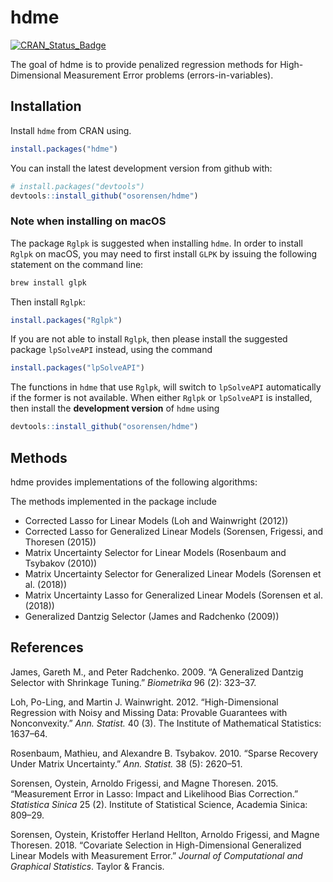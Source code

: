 
<!-- README.md is generated from README.Rmd. Please edit that file -->
hdme
====

[![CRAN\_Status\_Badge](http://www.r-pkg.org/badges/version/hdme)](https://cran.r-project.org/package=hdme)

The goal of hdme is to provide penalized regression methods for High-Dimensional Measurement Error problems (errors-in-variables).

Installation
------------

Install `hdme` from CRAN using.

``` r
install.packages("hdme")
```

You can install the latest development version from github with:

``` r
# install.packages("devtools")
devtools::install_github("osorensen/hdme")
```

### Note when installing on macOS

The package `Rglpk` is suggested when installing `hdme`. In order to install `Rglpk` on macOS, you may need to first install `GLPK` by issuing the following statement on the command line:

``` bash
brew install glpk
```

Then install `Rglpk`:

``` r
install.packages("Rglpk")
```

If you are not able to install `Rglpk`, then please install the suggested package `lpSolveAPI` instead, using the command

``` r
install.packages("lpSolveAPI")
```

The functions in `hdme` that use `Rglpk`, will switch to `lpSolveAPI` automatically if the former is not available. When either `Rglpk` or `lpSolveAPI` is installed, then install the **development version** of `hdme` using

``` r
devtools::install_github("osorensen/hdme")
```

Methods
-------

hdme provides implementations of the following algorithms:

The methods implemented in the package include

-   Corrected Lasso for Linear Models (Loh and Wainwright (2012))
-   Corrected Lasso for Generalized Linear Models (Sorensen, Frigessi, and Thoresen (2015))
-   Matrix Uncertainty Selector for Linear Models (Rosenbaum and Tsybakov (2010))
-   Matrix Uncertainty Selector for Generalized Linear Models (Sorensen et al. (2018))
-   Matrix Uncertainty Lasso for Generalized Linear Models (Sorensen et al. (2018))
-   Generalized Dantzig Selector (James and Radchenko (2009))

References
----------

James, Gareth M., and Peter Radchenko. 2009. “A Generalized Dantzig Selector with Shrinkage Tuning.” *Biometrika* 96 (2): 323–37.

Loh, Po-Ling, and Martin J. Wainwright. 2012. “High-Dimensional Regression with Noisy and Missing Data: Provable Guarantees with Nonconvexity.” *Ann. Statist.* 40 (3). The Institute of Mathematical Statistics: 1637–64.

Rosenbaum, Mathieu, and Alexandre B. Tsybakov. 2010. “Sparse Recovery Under Matrix Uncertainty.” *Ann. Statist.* 38 (5): 2620–51.

Sorensen, Oystein, Arnoldo Frigessi, and Magne Thoresen. 2015. “Measurement Error in Lasso: Impact and Likelihood Bias Correction.” *Statistica Sinica* 25 (2). Institute of Statistical Science, Academia Sinica: 809–29.

Sorensen, Oystein, Kristoffer Herland Hellton, Arnoldo Frigessi, and Magne Thoresen. 2018. “Covariate Selection in High-Dimensional Generalized Linear Models with Measurement Error.” *Journal of Computational and Graphical Statistics*. Taylor & Francis.
